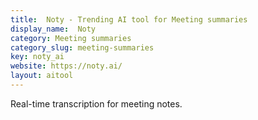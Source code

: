 ```yaml
---
title:  Noty - Trending AI tool for Meeting summaries
display_name:  Noty
category: Meeting summaries
category_slug: meeting-summaries
key: noty_ai
website: https://noty.ai/
layout: aitool
---
```


Real-time transcription for meeting notes.
